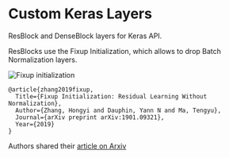 # Custom Keras Layers
ResBlock and DenseBlock layers for Keras API.

ResBlocks use the Fixup Initialization, which allows to drop Batch Normalization layers.

![Fixup initialization](https://i.stack.imgur.com/T67F3.png)

    @article{zhang2019fixup,
      Title={Fixup Initialization: Residual Learning Without Normalization},
      Author={Zhang, Hongyi and Dauphin, Yann N and Ma, Tengyu},
      Journal={arXiv preprint arXiv:1901.09321},
      Year={2019}
    }
    
Authors shared their [article on Arxiv](https://arxiv.org/abs/1901.09321)
